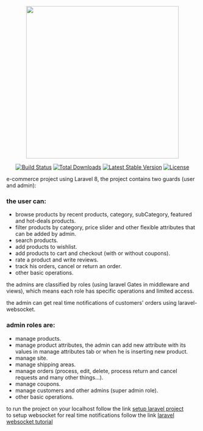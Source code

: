 <p align="center"><a href="https://laravel.com" target="_blank"><img src="https://raw.githubusercontent.com/laravel/art/master/logo-lockup/5%20SVG/2%20CMYK/1%20Full%20Color/laravel-logolockup-cmyk-red.svg" width="400"></a></p>

<p align="center">
<a href="https://travis-ci.org/laravel/framework"><img src="https://travis-ci.org/laravel/framework.svg" alt="Build Status"></a>
<a href="https://packagist.org/packages/laravel/framework"><img src="https://img.shields.io/packagist/dt/laravel/framework" alt="Total Downloads"></a>
<a href="https://packagist.org/packages/laravel/framework"><img src="https://img.shields.io/packagist/v/laravel/framework" alt="Latest Stable Version"></a>
<a href="https://packagist.org/packages/laravel/framework"><img src="https://img.shields.io/packagist/l/laravel/framework" alt="License"></a>
</p>

e-commerce project using Laravel 8, the project contains two guards (user and admin):
<h3>the user can: </h3> 
<ul>
<li>browse products by recent products, category, subCategory, featured and hot-deals products.</li>
<li>filter products by category, price slider and other flexible attributes that can be added by admin.</li>
<li>search products.</li>
<li>add products to wishlist.</li>
<li>add products to cart and checkout (with or without coupons).</li>
<li>rate a product and write reviews.</li>
<li>track his orders, cancel or return an order.</li>
<li>other basic operations.</li>
</ul>

<p>the admins are classified by roles (using laravel Gates in middleware and views), which means each role has specific operations and limited access.</p>
<p>the admin can get real time notifications of customers' orders using laravel-websocket.</p>
<h3>admin roles are: </h3>
<ul>
<li>manage products.</li>
<li>manage product attributes, the admin can add new attribute with its values in manage attributes tab or when he is inserting new product.</li>
<li>manage site.</li>
<li>manage shipping areas.</li>
<li>manage orders (process, edit, delete, process return and cancel requests and many other things...).</li>
<li>manage coupons.</li>
<li>manage customers and other admins (super admin role).</li>
<li>other basic operations.</li>
</ul>
to run the project on your localhost follow the link <a href="https://devmarketer.io/learn/setup-laravel-project-cloned-github-com/">setup laravel project</a> <br>
to setup websocket for real time notifications follow the link <a href="https://www.linkedin.com/pulse/how-create-simple-real-time-web-app-laravel-sylvan-cahilog?fbclid=IwAR3rg__qb5Xxzra_dx640Rdffk2INzOUl35nfNzPKx2rHpXq_2TcNQR59YU">laravel websocket tutorial</a>
